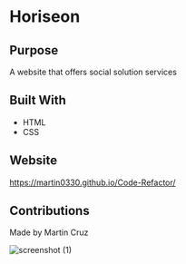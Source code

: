 # Horiseon

## Purpose
A website that offers social solution services

## Built With
* HTML
* CSS

## Website
https://martin0330.github.io/Code-Refactor/

## Contributions
Made by Martin Cruz

![screenshot (1)](https://user-images.githubusercontent.com/95774102/156961839-4ad110c9-f21e-4ff9-a570-424cac9bfd81.png)
